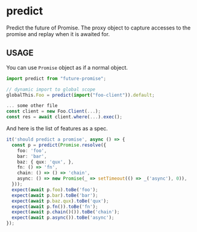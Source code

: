 predict
=======

Predict the future of Promise.
The proxy object to capture accesses to the promise and replay when it is awaited for.

USAGE
-----

You can use `Promise` object as if a normal object.

```ts
import predict from "future-promise";

// dynamic import to global scope
globalThis.Foo = predict(import("foo-client")).default;

... some other file
const client = new Foo.Client(...);
const res = await client.where(...).exec();
```

And here is the list of features as a spec.

```ts
it('should predict a promise', async () => {
  const p = predict(Promise.resolve({
    foo: 'foo',
    bar: 'bar',
    baz: { qux: 'qux', },
    fn: () => 'fn',
    chain: () => () => 'chain',
    async: () => new Promise(_ => setTimeout(() => _('async'), 0)),
  }));
  expect(await p.foo).toBe('foo');
  expect(await p.bar).toBe('bar');
  expect(await p.baz.qux).toBe('qux');
  expect(await p.fn()).toBe('fn');
  expect(await p.chain()()).toBe('chain');
  expect(await p.async()).toBe('async');
});
```
